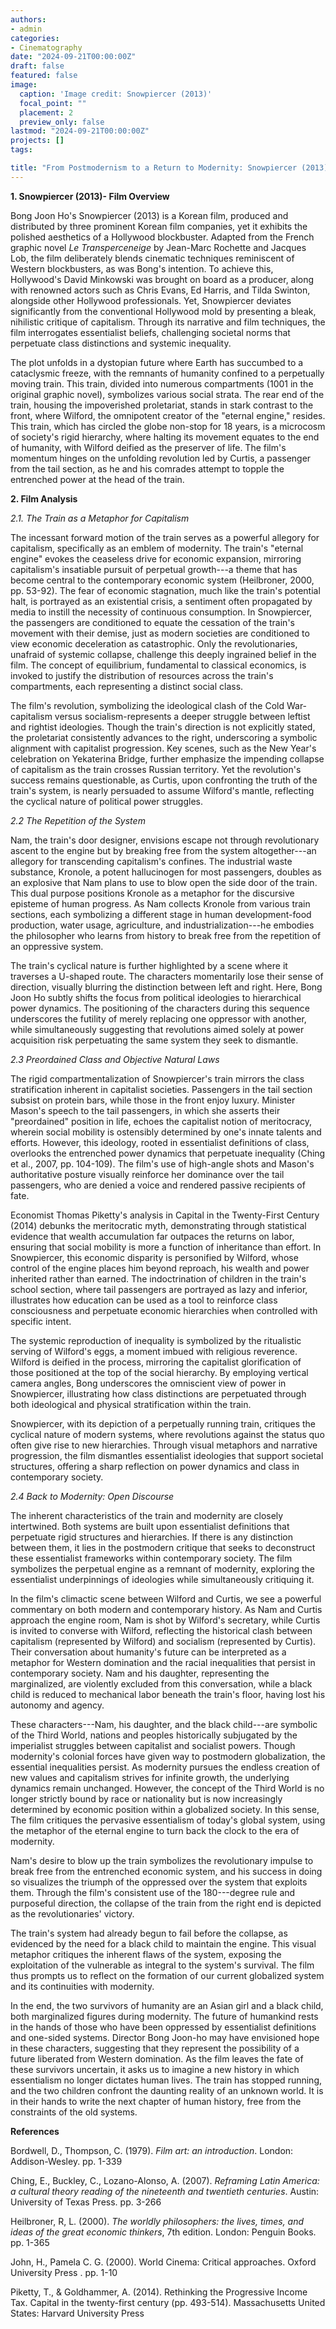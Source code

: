 ```yaml
---
authors:
- admin
categories:
- Cinematography
date: "2024-09-21T00:00:00Z"
draft: false
featured: false
image:
  caption: 'Image credit: Snowpiercer (2013)'
  focal_point: ""
  placement: 2
  preview_only: false
lastmod: "2024-09-21T00:00:00Z"
projects: []
tags:

title: "From Postmodernism to a Return to Modernity: Snowpiercer (2013)"
---
```


**1. Snowpiercer (2013)- Film Overview**

Bong Joon Ho's Snowpiercer (2013) is a Korean film, produced and distributed by three prominent Korean film companies, yet it exhibits the polished aesthetics of a Hollywood blockbuster. Adapted from the French graphic novel *Le Transperceneige* by Jean-Marc Rochette and Jacques Lob, the film deliberately blends cinematic techniques reminiscent of Western blockbusters, as was Bong's intention. To achieve this, Hollywood's David Minkowski was brought on board as a producer, along with renowned actors such as Chris Evans, Ed Harris, and Tilda Swinton, alongside other Hollywood professionals. Yet, Snowpiercer deviates significantly from the conventional Hollywood mold by presenting a bleak, nihilistic critique of capitalism. Through its narrative and film techniques, the film interrogates essentialist beliefs, challenging societal norms that perpetuate class distinctions and systemic inequality.

The plot unfolds in a dystopian future where Earth has succumbed to a cataclysmic freeze, with the remnants of humanity confined to a perpetually moving train. This train, divided into numerous compartments (1001 in the original graphic novel), symbolizes various social strata. The rear end of the train, housing the impoverished proletariat, stands in stark contrast to the front, where Wilford, the omnipotent creator of the "eternal engine," resides. This train, which has circled the globe non-stop for 18 years, is a microcosm of society's rigid hierarchy, where halting its movement equates to the end of humanity, with Wilford deified as the preserver of life. The film's momentum hinges on the unfolding revolution led by Curtis, a passenger from the tail section, as he and his comrades attempt to topple the entrenched power at the head of the train.

**2. Film Analysis**

*2.1. The Train as a Metaphor for Capitalism*

The incessant forward motion of the train serves as a powerful allegory for capitalism, specifically as an emblem of modernity. The train's "eternal engine" evokes the ceaseless drive for economic expansion, mirroring capitalism's insatiable pursuit of perpetual growth---a theme that has become central to the contemporary economic system (Heilbroner, 2000, pp. 53-92). The fear of economic stagnation, much like the train's potential halt, is portrayed as an existential crisis, a sentiment often propagated by media to instill the necessity of continuous consumption. In Snowpiercer, the passengers are conditioned to equate the cessation of the train's movement with their demise, just as modern societies are conditioned to view economic deceleration as catastrophic. Only the revolutionaries, unafraid of systemic collapse, challenge this deeply ingrained belief in the film. The concept of equilibrium, fundamental to classical economics, is invoked to justify the distribution of resources across the train's compartments, each representing a distinct social class.


The film's revolution, symbolizing the ideological clash of the Cold War-capitalism versus socialism-represents a deeper struggle between leftist and rightist ideologies. Though the train's direction is not explicitly stated, the proletariat consistently advances to the right, underscoring a symbolic alignment with capitalist progression. Key scenes, such as the New Year's celebration on Yekaterina Bridge, further emphasize the impending collapse of capitalism as the train crosses Russian territory. Yet the revolution's success remains questionable, as Curtis, upon confronting the truth of the train's system, is nearly persuaded to assume Wilford's mantle, reflecting the cyclical nature of political power struggles.

*2.2 The Repetition of the System*

Nam, the train's door designer, envisions escape not through revolutionary ascent to the engine but by breaking free from the system altogether---an allegory for transcending capitalism's confines. The industrial waste substance, Kronole, a potent hallucinogen for most passengers, doubles as an explosive that Nam plans to use to blow open the side door of the train. This dual purpose positions Kronole as a metaphor for the discursive episteme of human progress. As Nam collects Kronole from various train sections, each symbolizing a different stage in human development-food production, water usage, agriculture, and industrialization---he embodies the philosopher who learns from history to break free from the repetition of an oppressive system.

The train's cyclical nature is further highlighted by a scene where it traverses a U-shaped route. The characters momentarily lose their sense of direction, visually blurring the distinction between left and right. Here, Bong Joon Ho subtly shifts the focus from political ideologies to hierarchical power dynamics. The positioning of the characters during this sequence underscores the futility of merely replacing one oppressor with another, while simultaneously suggesting that revolutions aimed solely at power acquisition risk perpetuating the same system they seek to dismantle.

*2.3 Preordained Class and Objective Natural Laws*

The rigid compartmentalization of Snowpiercer's train mirrors the class stratification inherent in capitalist societies. Passengers in the tail section subsist on protein bars, while those in the front enjoy luxury. Minister Mason's speech to the tail passengers, in which she asserts their "preordained" position in life, echoes the capitalist notion of meritocracy, wherein social mobility is ostensibly determined by one's innate talents and efforts. However, this ideology, rooted in essentialist definitions of class, overlooks the entrenched power dynamics that perpetuate inequality (Ching et al., 2007, pp. 104-109). The film's use of high-angle shots and Mason's authoritative posture visually reinforce her dominance over the tail passengers, who are denied a voice and rendered passive recipients of fate.

Economist Thomas Piketty's analysis in Capital in the Twenty-First Century (2014) debunks the meritocratic myth, demonstrating through statistical evidence that wealth accumulation far outpaces the returns on labor, ensuring that social mobility is more a function of inheritance than effort. In Snowpiercer, this economic disparity is personified by Wilford, whose control of the engine places him beyond reproach, his wealth and power inherited rather than earned. The indoctrination of children in the train's school section, where tail passengers are portrayed as lazy and inferior, illustrates how education can be used as a tool to reinforce class consciousness and perpetuate economic hierarchies when controlled with specific intent.


The systemic reproduction of inequality is symbolized by the ritualistic serving of Wilford's eggs, a moment imbued with religious reverence. Wilford is deified in the process, mirroring the capitalist glorification of those positioned at the top of the social hierarchy. By employing vertical camera angles, Bong underscores the omniscient view of power in Snowpiercer, illustrating how class distinctions are perpetuated through both ideological and physical stratification within the train.

Snowpiercer, with its depiction of a perpetually running train, critiques the cyclical nature of modern systems, where revolutions against the status quo often give rise to new hierarchies. Through visual metaphors and narrative progression, the film dismantles essentialist ideologies that support societal structures, offering a sharp reflection on power dynamics and class in contemporary society.

*2.4 Back to Modernity: Open Discourse*

The inherent characteristics of the train and modernity are closely intertwined. Both systems are built upon essentialist definitions that perpetuate rigid structures and hierarchies. If there is any distinction between them, it lies in the postmodern critique that seeks to deconstruct these essentialist frameworks within contemporary society. The film symbolizes the perpetual engine as a remnant of modernity, exploring the essentialist underpinnings of ideologies while simultaneously critiquing it.

In the film's climactic scene between Wilford and Curtis, we see a powerful commentary on both modern and contemporary history. As Nam and Curtis approach the engine room, Nam is shot by Wilford's secretary, while Curtis is invited to converse with Wilford, reflecting the historical clash between capitalism (represented by Wilford) and socialism (represented by Curtis). Their conversation about humanity's future can be interpreted as a metaphor for Western domination and the racial inequalities that persist in contemporary society. Nam and his daughter, representing the marginalized, are violently excluded from this conversation, while a black child is reduced to mechanical labor beneath the train's floor, having lost his autonomy and agency.

These characters---Nam, his daughter, and the black child---are symbolic of the Third World, nations and peoples historically subjugated by the imperialist struggles between capitalist and socialist powers. Though modernity's colonial forces have given way to postmodern globalization, the essential inequalities persist. As modernity pursues the endless creation of new values and capitalism strives for infinite growth, the underlying dynamics remain unchanged. However, the concept of the Third World is no longer strictly bound by race or nationality but is now increasingly determined by economic position within a globalized society. In this sense, The film critiques the pervasive essentialism of today's global system, using the metaphor of the eternal engine to turn back the clock to the era of modernity.

Nam's desire to blow up the train symbolizes the revolutionary impulse to break free from the entrenched economic system, and his success in doing so visualizes the triumph of the oppressed over the system that exploits them. Through the film's consistent use of the 180---degree rule and purposeful direction, the collapse of the train from the right end is depicted as the revolutionaries' victory.

The train's system had already begun to fail before the collapse, as evidenced by the need for a black child to maintain the engine. This visual metaphor critiques the inherent flaws of the system, exposing the exploitation of the vulnerable as integral to the system's survival. The film thus prompts us to reflect on the formation of our current globalized system and its continuities with modernity.

In the end, the two survivors of humanity are an Asian girl and a black child, both marginalized figures during modernity. The future of humankind rests in the hands of those who have been oppressed by essentialist definitions and one-sided systems. Director Bong Joon-ho may have envisioned hope in these characters, suggesting that they represent the possibility of a future liberated from Western domination. As the film leaves the fate of these survivors uncertain, it asks us to imagine a new history in which essentialism no longer dictates human lives. The train has stopped running, and the two children confront the daunting reality of an unknown world. It is in their hands to write the next chapter of human history, free from the constraints of the old systems.

**References**

Bordwell, D., Thompson, C. (1979). *Film art: an introduction*. London: Addison-Wesley. pp. 1-339

Ching, E., Buckley, C., Lozano-Alonso, A. (2007). *Reframing Latin America: a cultural theory reading of the nineteenth and twentieth centuries*. Austin: University of Texas Press. pp. 3-266

Heilbroner, R, L. (2000). *The worldly philosophers: the lives, times, and ideas of the great economic thinkers*, 7th edition. London: Penguin Books. pp. 1-365

John, H., Pamela C. G. (2000). World Cinema: Critical approaches. Oxford University Press	. pp. 1-10

Piketty, T., & Goldhammer, A. (2014). Rethinking the Progressive Income Tax. Capital in the twenty-first century (pp. 493-514). Massachusetts United States: Harvard University Press


